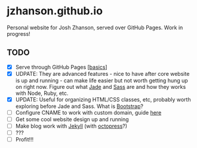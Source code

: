 # jzhanson.github.io

Personal website for Josh Zhanson, served over GitHub Pages. Work in progress!

## TODO

- [x] Serve through GitHub Pages [[basics](https://help.github.com/categories/github-pages-basics/)]
- [x] UDPATE: They are advanced features - nice to have after core website is up and running - can make life easier but not worth getting hung up on right now. Figure out what [Jade](http://jade-lang.com/) and [Sass](http://sass-lang.com/guide) are and how they works with Node, Ruby, etc.
- [x] UPDATE: Useful for organizing HTML/CSS classes, etc, probably worth exploring before Jade and Sass. What is [Bootstrap](https://getbootstrap.com/)?
- [ ] Configure CNAME to work with custom domain, guide [here](https://help.github.com/categories/github-pages-basics/)
- [ ] Get some cool website design up and running
- [ ] Make blog work with [Jekyll](https://jekyllrb.com/docs/quickstart/) (with [octopress](https://github.com/imathis/octopress)?)
- [ ] ???
- [ ] Profit!!!
